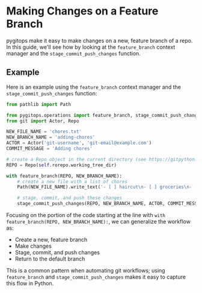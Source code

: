 # Making Changes on a Feature Branch

pygitops make it easy to make changes on a new, feature branch of a repo. In this guide, we'll see how by looking at the `feature_branch` context manager
and the `stage_commit_push_changes` function.

## Example

Here is an example using the `feature_branch` context manager and the `stage_commit_push_changes` function:

```python
from pathlib import Path

from pygitops.operations import feature_branch, stage_commit_push_changes
from git import Actor, Repo

NEW_FILE_NAME = 'chores.txt'
NEW_BRANCH_NAME = 'adding-chores'
ACTOR = Actor('git-username', 'git-email@example.com')
COMMIT_MESSAGE = 'Adding chores'

# create a Repo object in the current directory (see https://gitpython.readthedocs.io/en/stable/tutorial.html#meet-the-repo-type)
REPO = Repo(self.rorepo.working_tree_dir)

with feature_branch(REPO, NEW_BRANCH_NAME):
    # create a new file with a list of chores
    Path(NEW_FILE_NAME).write_text('- [ ] haircut\n- [ ] groceries\n- [ ] dishes')

    # stage, commit, and push these changes
    stage_commit_push_changes(REPO, NEW_BRANCH_NAME, ACTOR, COMMIT_MESSAGE)
```

Focusing on the portion of the code starting at the line with `with feature_branch(REPO, NEW_BRANCH_NAME):`,
we can generalize the workflow as:

- Create a new, feature branch
- Make changes
- Stage, commit, and push changes
- Return to the default branch

This is a common pattern when automating git workflows; using `feature_branch` and `stage_commit_push_changes` makes it easy to capture this flow in Python.
